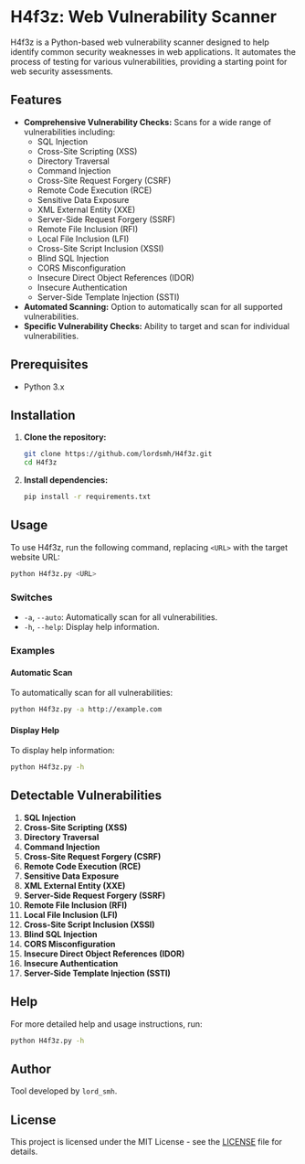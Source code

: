 
# H4f3z: Web Vulnerability Scanner

H4f3z is a Python-based web vulnerability scanner designed to help identify common security weaknesses in web applications. It automates the process of testing for various vulnerabilities, providing a starting point for web security assessments.

## Features

- **Comprehensive Vulnerability Checks:** Scans for a wide range of vulnerabilities including:
    -   SQL Injection
    -   Cross-Site Scripting (XSS)
    -   Directory Traversal
    -   Command Injection
    -   Cross-Site Request Forgery (CSRF)
    -   Remote Code Execution (RCE)
    -   Sensitive Data Exposure
    -   XML External Entity (XXE)
    -   Server-Side Request Forgery (SSRF)
    -   Remote File Inclusion (RFI)
    -   Local File Inclusion (LFI)
    -   Cross-Site Script Inclusion (XSSI)
    -   Blind SQL Injection
    -   CORS Misconfiguration
    -   Insecure Direct Object References (IDOR)
    -   Insecure Authentication
    -   Server-Side Template Injection (SSTI)
- **Automated Scanning:** Option to automatically scan for all supported vulnerabilities.
- **Specific Vulnerability Checks:** Ability to target and scan for individual vulnerabilities.

## Prerequisites

- Python 3.x

## Installation

1. **Clone the repository:**
    ```bash
    git clone https://github.com/lordsmh/H4f3z.git
    cd H4f3z
    ```

2. **Install dependencies:**

    ```bash
    pip install -r requirements.txt
    ```

## Usage

To use H4f3z, run the following command, replacing `<URL>` with the target website URL:

```bash
python H4f3z.py <URL>
```

### Switches

- `-a`, `--auto`: Automatically scan for all vulnerabilities.
- `-h`, `--help`: Display help information.

### Examples

#### Automatic Scan

To automatically scan for all vulnerabilities:

```bash
python H4f3z.py -a http://example.com
```

#### Display Help

To display help information:

```bash
python H4f3z.py -h
```

## Detectable Vulnerabilities

1. **SQL Injection**
2. **Cross-Site Scripting (XSS)**
3. **Directory Traversal**
4. **Command Injection**
5. **Cross-Site Request Forgery (CSRF)**
6. **Remote Code Execution (RCE)**
7. **Sensitive Data Exposure**
8. **XML External Entity (XXE)**
9. **Server-Side Request Forgery (SSRF)**
10. **Remote File Inclusion (RFI)**
11. **Local File Inclusion (LFI)**
12. **Cross-Site Script Inclusion (XSSI)**
13. **Blind SQL Injection**
14. **CORS Misconfiguration**
15. **Insecure Direct Object References (IDOR)**
16. **Insecure Authentication**
17. **Server-Side Template Injection (SSTI)**

## Help

For more detailed help and usage instructions, run:

```bash
python H4f3z.py -h
```

## Author

Tool developed by `lord_smh`.

## License

This project is licensed under the MIT License - see the [LICENSE](LICENSE) file for details.

